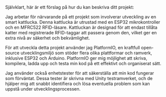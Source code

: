 Självklart, här är ett förslag på hur du kan beskriva ditt projekt:

Jag arbetar för närvarande på ett projekt som involverar utveckling av en smart kattlucka. Denna kattlucka är utrustad med en ESP32 mikrokontroller och en MFRC522 RFID-läsare. Kattluckan är designad för att endast tillåta katter med registrerade RFID-taggar att passera genom den, vilket ger en extra nivå av säkerhet och bekvämlighet.

För att utveckla detta projekt använder jag PlatformIO, en kraftfull open-source utvecklingsmiljö som stöder flera olika plattformar och ramverk, inklusive ESP32 och Arduino. PlatformIO ger mig möjlighet att skriva, kompilera, ladda upp och testa min kod på ett effektivt och organiserat sätt.

Jag använder också enhetstester för att säkerställa att min kod fungerar som förväntat. Dessa tester är skrivna med Unity testramverket, och de hjälper mig att snabbt identifiera och lösa eventuella problem som kan uppstå under utvecklingsprocessen.
